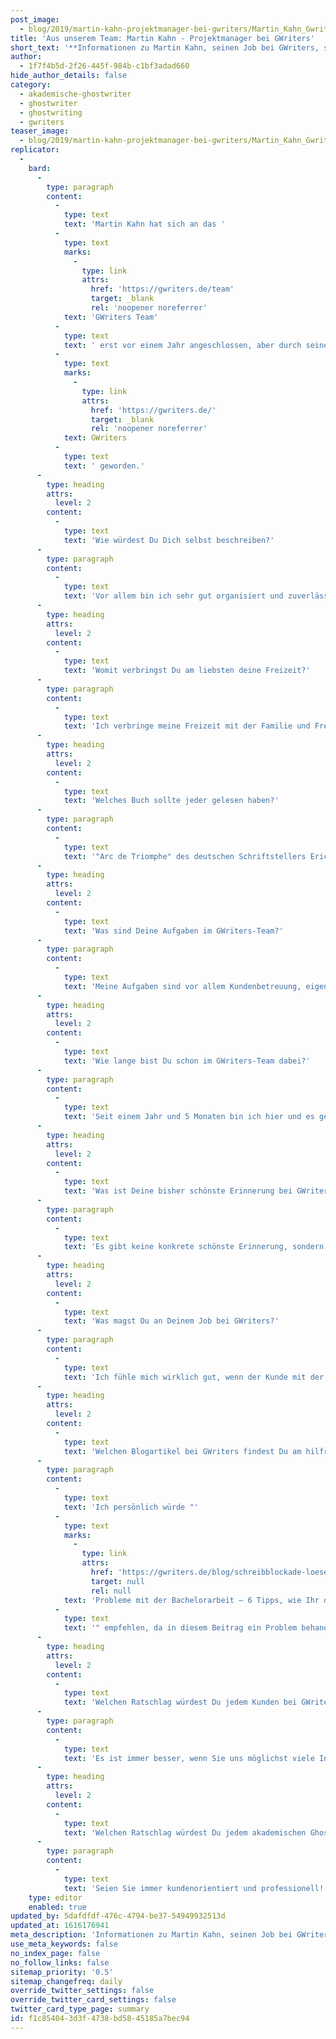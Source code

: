```yaml
---
post_image:
  - blog/2019/martin-kahn-projektmanager-bei-gwriters/Martin_Kahn_Gwriters.jpg
title: 'Aus unserem Team: Martin Kahn - Projektmanager bei GWriters'
short_text: '**Informationen zu Martin Kahn, seinen Job bei GWriters, seine Ratschläge an akademische Ghostwriter & Kunden der Ghostwriter-Agentur GWriters.**'
author:
  - 1f7f4b5d-2f26-445f-984b-c1bf3adad660
hide_author_details: false
category:
  - akademische-ghostwriter
  - ghostwriter
  - ghostwriting
  - gwriters
teaser_image:
  - blog/2019/martin-kahn-projektmanager-bei-gwriters/Martin_Kahn_Gwriters.jpg
replicator:
  -
    bard:
      -
        type: paragraph
        content:
          -
            type: text
            text: 'Martin Kahn hat sich an das '
          -
            type: text
            marks:
              -
                type: link
                attrs:
                  href: 'https://gwriters.de/team'
                  target: _blank
                  rel: 'noopener noreferrer'
            text: 'GWriters Team'
          -
            type: text
            text: ' erst vor einem Jahr angeschlossen, aber durch seinen Enthusiasmus und seine Kompetenz ist er bereits zu einem der besten Projektmanagers beim '
          -
            type: text
            marks:
              -
                type: link
                attrs:
                  href: 'https://gwriters.de/'
                  target: _blank
                  rel: 'noopener noreferrer'
            text: GWriters
          -
            type: text
            text: ' geworden.'
      -
        type: heading
        attrs:
          level: 2
        content:
          -
            type: text
            text: 'Wie würdest Du Dich selbst beschreiben?'
      -
        type: paragraph
        content:
          -
            type: text
            text: 'Vor allem bin ich sehr gut organisiert und zuverlässig. Deswegen ist Projektmanager bei GWriters auch der perfekte Job für mich! Hier kann ich mein Organisationstalent zum Wohle unserer Kunden einsetzen.'
      -
        type: heading
        attrs:
          level: 2
        content:
          -
            type: text
            text: 'Womit verbringst Du am liebsten deine Freizeit?'
      -
        type: paragraph
        content:
          -
            type: text
            text: 'Ich verbringe meine Freizeit mit der Familie und Freunden. Ich bin auch ein großer Sportfan, Fußball spiele ich gerne.'
      -
        type: heading
        attrs:
          level: 2
        content:
          -
            type: text
            text: 'Welches Buch sollte jeder gelesen haben?'
      -
        type: paragraph
        content:
          -
            type: text
            text: '"Arc de Triomphe" des deutschen Schriftstellers Erich Maria Remarque.'
      -
        type: heading
        attrs:
          level: 2
        content:
          -
            type: text
            text: 'Was sind Deine Aufgaben im GWriters-Team?'
      -
        type: paragraph
        content:
          -
            type: text
            text: 'Meine Aufgaben sind vor allem Kundenbetreuung, eigenständiges Projektcontrolling und -management, Organisation und Abwicklung laufender Aufträge. Auch wenn es Probleme bei einem Auftrag gibt, dann bin ich nicht nur sofort zur Stelle, sondern kann besonders mit meiner Problemlösungsfähigkeit und meiner eigenen Erfahrung mit wissenschaftlichen Arbeiten glänzen.'
      -
        type: heading
        attrs:
          level: 2
        content:
          -
            type: text
            text: 'Wie lange bist Du schon im GWriters-Team dabei?'
      -
        type: paragraph
        content:
          -
            type: text
            text: 'Seit einem Jahr und 5 Monaten bin ich hier und es gefällt mir sehr.'
      -
        type: heading
        attrs:
          level: 2
        content:
          -
            type: text
            text: 'Was ist Deine bisher schönste Erinnerung bei GWriters?'
      -
        type: paragraph
        content:
          -
            type: text
            text: 'Es gibt keine konkrete schönste Erinnerung, sondern die Kollegen. Das Kollektiv ist wirklich gut und immer hilfsbereit. Wir unterstützen uns gegenseitig und jeder ist Experte in seinem eigenen Fachbereich. So können wir durch die Bildung von interdisziplinären Teams selbst die komplexesten Themen bewältigen.'
      -
        type: heading
        attrs:
          level: 2
        content:
          -
            type: text
            text: 'Was magst Du an Deinem Job bei GWriters?'
      -
        type: paragraph
        content:
          -
            type: text
            text: 'Ich fühle mich wirklich gut, wenn der Kunde mit der Zusammenarbeit zufrieden ist. Dieses erfüllende Gefühl ist für mich wirklich wichtiger und motivierender als alles andere.'
      -
        type: heading
        attrs:
          level: 2
        content:
          -
            type: text
            text: 'Welchen Blogartikel bei GWriters findest Du am hilfreichsten und warum?'
      -
        type: paragraph
        content:
          -
            type: text
            text: 'Ich persönlich würde "'
          -
            type: text
            marks:
              -
                type: link
                attrs:
                  href: 'https://gwriters.de/blog/schreibblockade-loesen'
                  target: null
                  rel: null
            text: 'Probleme mit der Bachelorarbeit – 6 Tipps, wie Ihr die Schreibblockade lösen könnt'
          -
            type: text
            text: '" empfehlen, da in diesem Beitrag ein Problem behandelt wird, mit dem viele unserer Kunden immer wieder zu uns kommen. In diesem Beitrag erklären wir Ihnen, wie Sie effektiv Ihre Schreibblockade lösen und überwinden können.'
      -
        type: heading
        attrs:
          level: 2
        content:
          -
            type: text
            text: 'Welchen Ratschlag würdest Du jedem Kunden bei GWriters geben?'
      -
        type: paragraph
        content:
          -
            type: text
            text: 'Es ist immer besser, wenn Sie uns möglichst viele Informationen am Anfang geben. So helfen Sie uns dabei, Ihnen zu helfen uns erhalten schlussendlich genau das, was Sie benötigen.'
      -
        type: heading
        attrs:
          level: 2
        content:
          -
            type: text
            text: 'Welchen Ratschlag würdest Du jedem akademischen Ghostwriter bei GWriters geben?'
      -
        type: paragraph
        content:
          -
            type: text
            text: 'Seien Sie immer kundenorientiert und professionell! Wir arbeiten alle gemeinsam und nie gegeneinander.'
    type: editor
    enabled: true
updated_by: 5dafdfdf-476c-4794-be37-54949932513d
updated_at: 1616176941
meta_description: 'Informationen zu Martin Kahn, seinen Job bei GWriters, seine Ratschläge an akademische Ghostwriter & Kunden der Ghostwriter-Agentur GWriters.'
use_meta_keywords: false
no_index_page: false
no_follow_links: false
sitemap_priority: '0.5'
sitemap_changefreq: daily
override_twitter_settings: false
override_twitter_card_settings: false
twitter_card_type_page: summary
id: f1c85404-3d3f-4738-bd58-45185a7bec94
---
```

